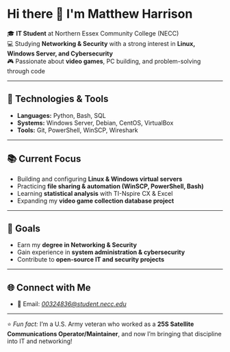 # Hi there 👋 I'm Matthew Harrison

🎓 **IT Student** at Northern Essex Community College (NECC)  
💻 Studying **Networking & Security** with a strong interest in **Linux, Windows Server, and Cybersecurity**  
🎮 Passionate about **video games**, PC building, and problem-solving through code  

---

## 🔧 Technologies & Tools
- **Languages:** Python, Bash, SQL  
- **Systems:** Windows Server, Debian, CentOS, VirtualBox  
- **Tools:** Git, PowerShell, WinSCP, Wireshark  

---

## 📚 Current Focus
- Building and configuring **Linux & Windows virtual servers**  
- Practicing **file sharing & automation (WinSCP, PowerShell, Bash)**  
- Learning **statistical analysis** with TI-Nspire CX & Excel  
- Expanding my **video game collection database project**  

---

## 🎯 Goals
- Earn my **degree in Networking & Security**  
- Gain experience in **system administration & cybersecurity**  
- Contribute to **open-source IT and security projects**  

---

## 🌐 Connect with Me
- 📧 Email: *00324836@student.necc.edu*  
 

---

⭐ *Fun fact:* I’m a U.S. Army veteran who worked as a **25S Satellite Communications Operator/Maintainer**, and now I’m bringing that discipline into IT and networking!
